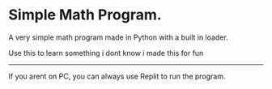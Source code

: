 # Simple Math Program.
A very simple math program made in Python with a built in loader.

Use this to learn something i dont know i made this for fun

---
If you arent on PC, you can always use Replit to run the program.
